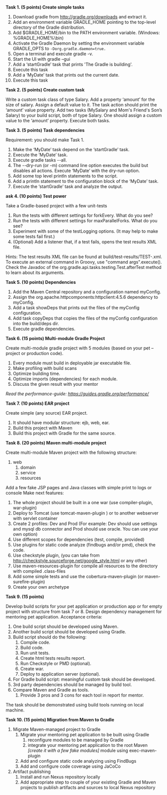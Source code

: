 **Task 1. (5 points) Create simple tasks**

1. Download gradle from http://gradle.org/downloads and extract it.
2. Add an environment variable GRADLE_HOME pointing to the top-level directory of the Gradle distribution.
3. Add $GRADLE_HOME/bin to the PATH environment variable. (Windows: %GRADLE_HOME%\bin)
4. Activate the Gradle Daemon by setting the environment variable GRADLE_OPTS to ```-Dorg.gradle.daemon=true.```
5. Open a terminal and execute gradle -v.
6. Start the UI with gradle –gui
7. Add a ‘startGradle’ task that prints 'The Gradle is building'.
8. Execute this task
9. Add a ‘MyDate’ task that prints out the current date.
10. Execute this task

**Task 2. (5 points) Create custom task**

Write a custom task class of type Salary. Add a property ‘amount’ for the size of salary. Assign a default value to it. The task action should print the ‘amount’ value property. 
Add two tasks (MySalary and Mom's Friend's Son’s Salary) to your build script, both of type Salary. One should assign a custom value to the ‘amount’ property. Execute both tasks.

**Task 3. (5 points) Task dependencies**

Requirement: you should make Task 1.
1. Make the ‘MyDate’ task depend on the ‘startGradle’ task.
2. Execute the ‘MyDate’ task.
3. Execute gradle tasks --all.
4. The --dry-run (or -m) command line option executes the build but disables all actions. Execute ‘MyDate’ with the dry-run option.
5. Add some top level println statements to the script.
6. Add a println statement to the configuration block of the ‘MyDate’ task.
7. Execute the ‘startGradle’ task and analyze the output.

**ask 4. (10 points) Test power**

Take a Gradle-based project with a few unit-tests
1. Run the tests with different settings for forkEvery. What do you see?
2. Run the tests with different settings for maxParallelForks. What do you see?
3. Experiment with some of the testLogging options. (It may help to make some tests fail first.)
4. (Optional) Add a listener that, if a test fails, opens the test results XML file.

Hints:
The test results XML file can be found at build/test-results/TEST-<test-class-name>.xml.
To execute an external command in Groovy, use "command args".execute().
Check the Javadoc of the org.gradle.api.tasks.testing.Test.afterTest method to learn about its arguments.

**Task 5. (10 points) Dependencies**

1. Add the Maven Central repository and a configuration named myConfig. 
2. Assign the org.apache.httpcomponents:httpclient:4.5.6 dependency to myConfig.
3. Add a task showDeps that prints out the files of the myConfig configuration. 
4. Add task copyDeps that copies the files of the myConfig configuration into the build/deps dir.
5. Execute gradle dependencies.

**Task 6. (15 points) Multi-module Gradle Project**

Create multi-module gradle project with 5 modules (based on your pet – project or production code).
1. Every module must build in deployable jar executable file. 
2. Make profiling with build scans
3. Optimize building time. 
4. Optimize imports (dependencies) for each module.
5. Discuss the given result with your mentor

*Read the performance-guide: https://guides.gradle.org/performance/*

**Task 7. (10 points) EAR project**

Create simple (any source) EAR project. 
1. It should have modular structure: ejb, web, ear.
2. Build this project with Maven 
3. Build this project with Gradle for the same source.

**Task 8. (20 points) Maven multi-module project**

Create multi-module Maven project with the following structure:
1. web
    1. domain
    2. service
    3. resources

Add a few fake JSP pages and Java classes with simple print to logs or console
Make next features:
1. The whole project should be built in a one war (use compiler-plugin, war-plugin)
2. Deploy to Tomcat (use tomcat-maven-plugin ) or to another webserver with servlet container
3. Create 2 profiles: Dev and Prod (For example: Dev should use settings and mysql db connector and Prod should use oracle. You can use your own option)
4. Use different scopes for dependencies (test, compile, provided)
5. Use plugins for static code analyze (findbugs and/or pmd), check the code.
6. Use checkstyle plugin, (you can take from http://checkstyle.sourceforge.net/google_style.html or any other)
7. Use maven-resources-plugin for compile all resources to the directory with compiled   .class-files 
8. Add some simple tests and use the cobertura-maven-plugin (or maven-surefire-plugin)
9. Create your own archetype

**Task 9. (15 points)**

Develop build scripts for your pet application or production app or for empty project with structure from task 7 or 8. Design dependency management for mentoring pet application.
Acceptance criteria:
1. One build script should be developed using Maven.
2. Another build script should be developed using Gradle.
3. Build script should do the following:
    1. Compile code.
    2. Build code.
    3. Run unit tests.
    4. Create html tests results report.
    5. Run Checkstyle or PMD (optional).
    6. Create war.
    7. Deploy to application server (optional).
4. For Gradle build script: meaningful custom task should be developed.
5. 3rd party dependencies should be managed by build tool.
6. Compare Maven and Gradle as tools.
    1. Provide 3 pros and 3 cons for each tool in report for mentor.

The task should be demonstrated using build tools running on local machine.

**Task 10. (15 points) Migration from Maven to Gradle**

1. Migrate Maven-managed project to Gradle
    1. Migrate your mentoring pet application to be built using Gradle 
        1. reconfigure modules to be managed by Gradle
        2. integrate your mentoring pet application to the root Maven *[create it with a few fake modules]* module using exec-maven-plugin
    2. Add and configure static code analyzing using FindBugs
    3. Add and configure code coverage using JaCoCo
2. Artifact publishing
    1. Install and run Nexus repository locally
    2. Add appropriate step to couple of your existing Gradle and Maven projects to publish artifacts and sources to local Nexus repository
